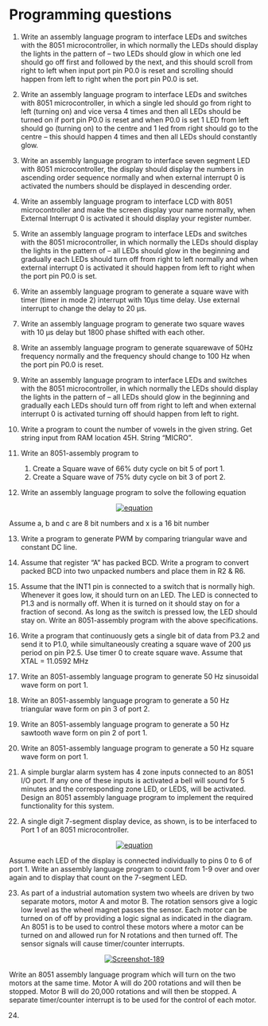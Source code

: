 # Programming questions 

1.	Write an assembly language program to interface LEDs and switches with the 8051 microcontroller, in which normally the LEDs should display the lights in the pattern of – two LEDs should glow in which one led should go off first and followed by the next, and this should scroll from right to left when input port pin P0.0 is reset and scrolling should happen from left to right when the port pin P0.0 is set.

2.	Write an assembly language program to interface LEDs and switches with 8051 microcontroller, in which a single led should go from right to left (turning on) and vice versa 4 times and then all LEDs should be turned on if port pin P0.0 is reset and when P0.0 is set 1 LED from left should go (turning on) to the centre and 1 led from right should go to the centre – this should happen 4 times and then all LEDs should constantly glow. 

3.	Write an assembly language program to interface seven segment LED with 8051 microcontroller, the display should display the numbers in ascending order sequence normally and when external interrupt 0 is activated the numbers should be displayed in descending order.

4.	Write an assembly language program to interface LCD with 8051 microcontroller and make the screen display your name normally, when External Interrupt 0 is activated it should display your register number.

5.	Write an assembly language program to interface LEDs and switches with the 8051 microcontroller, in which normally the LEDs should display the lights in the pattern of – all LEDs should glow in the beginning and gradually each LEDs should turn off from right to left normally and when external interrupt 0 is activated it should happen from left to right when the port pin P0.0 is set.

6.	Write an assembly language program to generate a square wave with timer (timer in mode 2) interrupt with 10μs time delay. Use external interrupt to change the delay to 20 μs.

7.	Write an assembly language program to generate two square waves with 10 μs delay but 1800 phase shifted with each other.

8.	Write an assembly language program to generate squarewave of 50Hz frequency normally and the frequency should change to 100 Hz when the port pin P0.0 is reset.

9.	Write an assembly language program to interface LEDs and switches with the 8051 microcontroller, in which normally the LEDs should display the lights in the pattern of – all LEDs should glow in the beginning and gradually each LEDs should turn off from right to left and when external interrupt 0 is activated turning off should happen from left to right.

10.	Write a program to count the number of vowels in the given string. Get string input from RAM location 45H. String “MICRO”. 

11. Write an 8051-assembly program to 
    1. Create a Square wave of 66% duty cycle on bit 5 of port 1.
    2. Create a Square wave of 75% duty cycle on bit 3 of port 2.

12. Write an assembly language program to solve the following equation <br />
<p align = 'center'><a href="https://imgbb.com/"><img src="https://i.ibb.co/K2H9pnq/equation.png" alt="equation" border="0"></a></p>
Assume a, b and c are 8 bit numbers and x is a 16 bit number

13. Write a program to generate PWM by comparing triangular wave and constant DC line.

14. Assume that register “A” has packed BCD. Write a program to convert packed BCD  into two unpacked numbers and place them in R2 & R6.

15. Assume that the INT1 pin is connected to a switch that is normally high. Whenever it goes low, it should turn on an LED. The LED is connected to P1.3 and is normally off. When it is turned on it should stay on for a fraction of second. As long as the switch is pressed low, the LED should stay on. Write an 8051-assembly program with the above specifications.

16. Write a program that continuously gets a single bit of data from P3.2 and send it to P1.0, while simultaneously creating a square wave of 200 µs period on pin P2.5. Use timer 0 to create square wave. Assume that XTAL = 11.0592 MHz

17. Write an 8051-assembly language program to generate 50 Hz sinusoidal wave form on port 1. 

18. Write an 8051-assembly language program to generate a 50 Hz triangular wave form on pin 3 of port 2.

19. Write an 8051-assembly language program to generate a 50 Hz sawtooth wave form on pin 2 of port 1.

20. Write an 8051-assembly language program to generate a 50 Hz square wave form on port 1.

21.  A simple burglar alarm system has 4 zone inputs connected to an 8051 I/O port. If any one of these inputs is activated a bell will sound for 5 minutes and the corresponding zone LED, or LEDS, will be activated. Design an 8051 assembly language program to implement the required functionality for this system. 

22. A single digit 7-segment display device, as shown, is to be interfaced to Port 1 of an 8051 microcontroller. <br />
<p align = "center"><a href="https://imgbb.com/"><img src="https://i.ibb.co/0rwXgLz/equation.png" alt="equation" border="0"></a></p> Assume each LED of the display is connected individually to pins 0 to 6 of port 1. Write an assembly language program to count from 1-9 over and over again and to display that count on the 7-segment LED.

23. As part of a industrial automation system two wheels are driven by two separate motors, motor A and motor B. The rotation sensors give a logic low level as the wheel magnet passes the sensor. Each motor can be turned on of off by providing a logic signal as indicated in the diagram. An 8051 is to be used to control these motors where a motor can be turned on and allowed run for N rotations and then turned off. The sensor signals will cause timer/counter interrupts. <br />
<p align = "center"><a href="https://imgbb.com/"><img src="https://i.ibb.co/Nnnhtnr/Screenshot-189.png" alt="Screenshot-189" border="0"></a>
</p>
Write an 8051 assembly language program which will turn on the two motors at the same time. Motor A will do 200 rotations and will then be stopped. Motor B will do 20,000 rotations and will then be stopped. A separate timer/counter interrupt is to be used for the control of each motor. 

24. 



